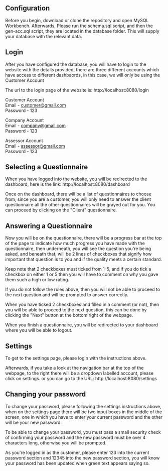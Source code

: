<h2>Configuration</h2>
Before you begin, download or clone the repository and open MySQL Workbench.
Afterwards, Please run the schema.sql script, and then the gen-acc.sql script, they are located in the database folder.
This will supply your database with the relevant data.

<h2>Login</h2>

After you have configured the database, you will have to login to the website with the details provided, there are three different accounts which have access to 
different dashbaords, in this case, we will only be using the Customer Account

The url to the login page of the website is: http://localhost:8080/login

Customer Account <br />
Email - customer@gmail.com <br />
Password - 123

Company Account <br />
Email - company@gmail.com <br />
Password - 123

Assessor Account <br />
Email - assessor@gmail.com <br />
Password - 123

<h2>Selecting a Questionnaire</h2>

When you have logged into the website, you will be redirected to the dashboard, here is the link: http://localhost:8080/dashboard

Once on the dashboard, there will be a list of questionnaires to choose from, since you are a customer, you will only need to answer the client questionnaire
all the other questionnaires will be grayed out for you. You can proceed by clicking on the "Client" questionnaire.

<h2>Answering a Questionnaire</h2>

Now you will be on the questionnaire, there will be a progress bar at the top of the page to indicate how much progress you have made with the questionnaire,
then underneath, you will see the question you're being asked, and beneath that, will be 2 lines of checkboxes that signify how important that question is to you and if the quality meets a certain standard.

Keep note that 2 checkboxes must ticked from 1-5, and if you do tick a checkbox on either 1 or 5 then you will have to comment on why you gave them such a high or low rating.

If you do not follow the rules above, then you will not be able to proceed to the next question and will be prompted to answer correctly.

When you have ticked 2 checkboxes and filled in a comment (or not), then you will be able to proceed to the next question, this can be done by clicking the "Next" button at the bottom right of the webpage.

When you finish a questionnaire, you will be redirected to your dashboard where you will be able to logout.

<h2>Settings</h2>
To get to the settings page, please login with the instructions above. 

Afterwards, if you take a look at the navigation bar at the top of the webpage, to the right there will be a dropdown labelled account, please click on settings.
or you can go to the URL: http://localhost:8080/settings 

<h2>Changing your password</h2>
To change your password, please following the settings instructions above, when on the settings page there will be two input boxes in the middle of the screen, one in which you have to enter your current password and the other will be your new password.
 
 To be able to change your password, you must pass a small security check of confirming your password and the new password must be over 4 characters long, otherwise you will be prompted.
 
As you're logged in as the customer, please enter 123 into the current password section and 12345 into the new password section, you will know your password has been updated when green text appears saying so. 
 
 




